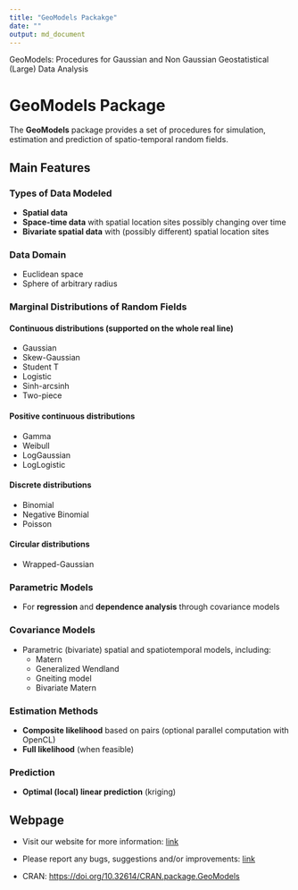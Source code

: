 ```yaml
---
title: "GeoModels Packakge"
date: ""
output: md_document
---
```


GeoModels: Procedures for Gaussian and Non Gaussian Geostatistical (Large) Data Analysis




<!--
<a href="https://www.buymeacoffee.com/samanyougarg"><img src="https://www.buymeacoffee.com/assets/img/custom_images/orange_img.png" alt="Buy Me A Coffee" style="height: 41px !important;width: 174px !important;box-shadow: 0px 3px 2px 0px rgba(190, 190, 190, 0.5) !important;-webkit-box-shadow: 0px 3px 2px 0px rgba(190, 190, 190, 0.5) !important;" target="_blank"></a>

## Live Demo
## [Hanuman](https://samanyougarg.com/hanuman)
![Hanuman](/Screenshots/hanuman.jpg "Hanuman Preview")
-->

# GeoModels Package

The **GeoModels** package provides a set of procedures for simulation, estimation and prediction of spatio-temporal random fields.

## Main Features

### Types of Data Modeled

- **Spatial data**
- **Space-time data** with spatial location sites possibly changing over time
- **Bivariate spatial data** with (possibly different) spatial location sites

### Data Domain

- Euclidean space
- Sphere of arbitrary radius

### Marginal Distributions of Random Fields

#### Continuous distributions (supported on the whole real line)
- Gaussian  
- Skew-Gaussian  
- Student T  
- Logistic  
- Sinh-arcsinh  
- Two-piece  

#### Positive continuous distributions
- Gamma  
- Weibull  
- LogGaussian  
- LogLogistic  

#### Discrete distributions
- Binomial  
- Negative Binomial  
- Poisson  

#### Circular distributions
- Wrapped-Gaussian  

### Parametric Models

- For **regression** and **dependence analysis** through covariance models

### Covariance Models

- Parametric (bivariate) spatial and spatiotemporal models, including:
  - Matern  
  - Generalized Wendland  
  - Gneiting model  
  - Bivariate Matern  

### Estimation Methods

- **Composite likelihood** based on pairs (optional parallel computation with OpenCL)
- **Full likelihood** (when feasible)

### Prediction

- **Optimal (local) linear prediction** (kriging)



## Webpage

-   Visit our website for more information: [link](https://vmoprojs.github.io/GeoModels-page/)

-   Please report any bugs, suggestions and/or improvements: [link](https://github.com/vmoprojs/GeoModels-page/issues)

-   CRAN: https://doi.org/10.32614/CRAN.package.GeoModels